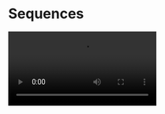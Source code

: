 # Sequences

<video src="https://youtu.be/dYfgSLGV3mc?feature=shared" mini-player="false"/>

<note>
<p>a function whose domain is the set of *positive* integers:</p>
<p>
<code-block lang="tex">
\begin{align}
\{ 1, 2, 3, 4, \dots \}
\end{align}
</code-block>
</p>

</note>



<table>
<tr><td colspan="8"><p>The general, or <code-block lang="tex">\n^{th}</code-block> term, is denoted as <code-block 
lang="tex">\a_{n}
</code-block></p></td></tr>
<tr>
<td>odd integers</td>
<td>1</td>
<td>3</td>
<td>5</td>
<td>7</td>
<td>9</td>
<td><code-block lang="tex">\\dots</code-block></td>
<td><code-block lang="tex">\n</code-block></td>
</tr>
<tr>
<td>perfect squares</td>
<td>1</td>
<td>4</td>
<td>9</td>
<td>16</td>
<td>25</td>
<td><code-block lang="tex">\\dots</code-block></td>
<td><code-block lang="tex">\n</code-block></td>
</tr>
<tr>
<td></td>
<td><code-block lang="tex">\a_{1}</code-block></td>
<td><code-block lang="tex">\a_{2}</code-block></td>
<td><code-block lang="tex">\a_{3}</code-block></td>
<td><code-block lang="tex">\a_{4}</code-block></td>
<td><code-block lang="tex">\a_{5}</code-block></td>
<td><code-block lang="tex">\\dots</code-block></td>
<td><code-block lang="tex">\a_{n}</code-block></td>
</tr>
</table>



## Find the first five 

[//]: # (first five terms in sequence)
<table>
<tr><td colspan="2"><p>Write out the first five (5) terms of the sequence...</p></td></tr>
<tr>
<td>
<tip>
<p><code-block lang="tex">\a_{n} = 2n + 3</code-block></p>
<deflist collapsible="true" default-state="collapsed">
<def title="Answer">
<code-block lang="tex">
\begin{align}
a_{1} &= 2(1) + 3 \\
a_{2} &= 2(2) + 3 \\
a_{3} &= 2(3) + 3 \\
a_{4} &= 2(4) + 3 \\
a_{5} &= 2(5) + 3 \\
\end{align}
</code-block>
<p>first five terms of the sequence...</p>
<code-block lang="tex"> \{ 5, 7, 9, 11, 13 \}</code-block>
</def>
</deflist>
</tip>
</td>
<td>
<tip>
<p><code-block lang="tex">\a_n = (-1)^n * \frac{6 - 2n}{ \sqrt{n + 1}} </code-block></p>
<deflist collapsible="true" default-state="collapsed">
<def title="Answer">
<code-block lang="tex">
\begin{align} 
a_1 &= (-1)^{1} * \frac{6 - 2(1)}{ \sqrt{(1) + 1}} &= \frac{-4}{\sqrt{-2}} &= \frac{-4 \sqrt{-2}}{2} &= \ -2 \sqrt
{-2} \\
a_2 &= (-1)^{2} * \frac{6 - 2(2)}{ \sqrt{(2) + 1}} &= \frac{2}{\sqrt{3}} &= \frac{2 \sqrt{3}}{3} \\
a_3 &= (-1)^{3} * \frac{6 - 2(3)}{ \sqrt{(3) + 1}} &= \frac{-0}{\sqrt{4}} &= 0 \\
a_4 &= (-1)^{4} * \frac{6 - 2(4)}{ \sqrt{(4) + 1}} &= \frac{-2}{\sqrt{5}} &= \frac{-2 \sqrt{5}}{5} \\
a_5 &= (-1)^{5} * \frac{6 - 2(5)}{ \sqrt{(5) + 1}} &= - \frac{-4}{\sqrt{6}} &= \frac{2 \sqrt{6}}{3} \\
\end{align}
</code-block>
<p>first five terms of the sequence...</p>
<code-block lang="tex"> \{ -2 \sqrt{-2}, \frac{2 \sqrt{3}}{3}, 0, \frac{-2 \sqrt{5}}{5}, \frac{2 \sqrt{6}}{3} \}</code-block>
</def>
</deflist>
</tip>
</td>
</tr>
</table>



## Find the n^th term

[//]: # (find the nth term)
<table>
<tr>
<td colspan="2">
<p>Write the <code-block lang="tex">\n^{th}</code-block> terms of the sequence <code-block 
lang="tex">\a_n</code-block> suggested by the pattern</p>
</td>
</tr>
<tr>
<td>
<tip>
<p><code-block lang="tex"> \frac{2}{3}, \frac{4}{9}, \frac{8}{27}, \frac{16}{81}, \dots</code-block></p>
<deflist collapsible="true" default-state="collapsed">
<def title="Answer">
<p>Find the pattern...</p>
<code-block lang="tex">
\begin{align}
\frac{2^1}{3^1}, \frac{2^2}{3^2}, \frac{2^3}{3^3}, \frac{2^4}{3^4}, \dots \\
\end{align}
</code-block>
<p>Therefore...</p>
<code-block lang="tex">
\begin{align}
a_n = \frac{2^n}{3^n} \\
= \bigg( \frac{2}{3} \bigg) ^n \\
\end{align}
</code-block>
</def>
</deflist>
</tip>
</td>
<td>
<tip>
<p><code-block lang="tex"> 2, -4, 6, -8, 10, \dots </code-block></p>
<deflist collapsible="true" default-state="collapsed">
<def title="Answer">
<code-block lang="tex">
\begin{align} 
a_1 &= (-1)^{1} * \frac{6 - 2(1)}{ \sqrt{(1) + 1}} &= \frac{-4}{\sqrt{-2}} &= \frac{-4 \sqrt{-2}}{2} &= \ -2 \sqrt
{-2} \\
a_2 &= (-1)^{2} * \frac{6 - 2(2)}{ \sqrt{(2) + 1}} &= \frac{2}{\sqrt{3}} &= \frac{2 \sqrt{3}}{3} \\
a_3 &= (-1)^{3} * \frac{6 - 2(3)}{ \sqrt{(3) + 1}} &= \frac{-0}{\sqrt{4}} &= 0 \\
a_4 &= (-1)^{4} * \frac{6 - 2(4)}{ \sqrt{(4) + 1}} &= \frac{-2}{\sqrt{5}} &= \frac{-2 \sqrt{5}}{5} \\
a_5 &= (-1)^{5} * \frac{6 - 2(5)}{ \sqrt{(5) + 1}} &= - \frac{-4}{\sqrt{6}} &= \frac{2 \sqrt{6}}{3} \\
\end{align}
</code-block>
<p>first five terms of the sequence...</p>
<code-block lang="tex"> \{ -2 \sqrt{-2}, \frac{2 \sqrt{3}}{3}, 0, \frac{-2 \sqrt{5}}{5}, \frac{2 \sqrt{6}}{3} \}</code-block>
</def>
</deflist>
</tip>
</td>
</tr>
</table>

<code-block lang="mermaid">
graph TB
   A[Decision]
   A -- Option 0 --> B[Do Something]
   A -- Option 1 --> C[Do Something Else]
</code-block>

<code-block lang="mermaid">
sequenceDiagram
   Tech writer -->> Developer: Hi, can you check that I've described everything correctly?
   Developer -->> Junior developer: Hi, can you, please, help our TW with the task?
   Developer --x Tech writer: Sure, I've asked Garold to take care of this, it will help him to understand the logic better.
   Junior developer -->> Developer: No problem!

Developer --> Tech writer: Adding you both to a group chat  ...
Note right of Developer: Adding to the chat.

Tech writer --> Junior developer: Hi, Garold!
</code-block>

```mermaid
sequenceDiagram
    Tech writer -->> Developer: Hi, can you check that I've described everything correctly?
    Developer -->> Junior developer: Hi, can you, please, help our TW with the task?
    Developer --x Tech writer: Sure, I've asked Garold to take care of this, it will help him to understand the logic better.
    Junior developer -->> Developer: No problem!

    Developer --> Tech writer: Adding you both to a group chat  ...
    Note right of Developer: Adding to the chat.

    Tech writer --> Junior developer: Hi, Garold!
```